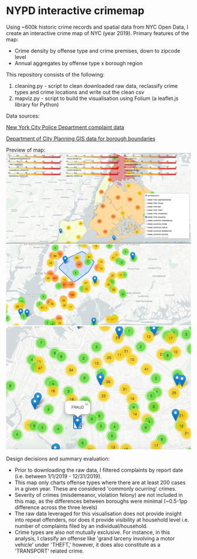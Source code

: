 # NYPD interactive crimemap

Using ~600k historic crime records and spatial data from NYC Open Data, I create an interactive crime map of NYC (year 2019). Primary features of the map:
- Crime density by offense type and crime premises, down to zipcode level
- Annual aggregates by offense type x borough region

This repository consists of the following:
1. cleaning.py - script to clean downloaded raw data, reclassify crime types and crime locations and write out the clean csv
2. mapviz.py - script to build the visualisation using Folium (a leaflet.js library for Python)

Data sources:

[New York City Police Department complaint data](https://data.cityofnewyork.us/Public-Safety/NYPD-Complaint-Data-Historic/qgea-i56i)

[Department of City Planning GIS data for borough boundaries](https://data.cityofnewyork.us/City-Government/Borough-Boundaries/tqmj-j8zm)

Preview of map:
![](/crimemap.png)
![](/crimemap3.png)
![](/crimemap2.png)

Design decisions and summary evaluation:
- Prior to downloading the raw data, I filtered complaints by report date (i.e. between 1/1/2019 - 12/31/2019).
- This map only charts offense types where there are at least 200 cases in a given year. These are considered 'commonly ocurring' crimes.
- Severity of crimes (misdemeanor, violation felony) are not included in this map, as the differences between boroughs were minimal (~0.5-1pp difference across the three levels)
- The raw data leveraged for this visualisation does not provide insight into repeat offenders, nor does it provide visibility at household level i.e. number of complaints filed by an individual/household. 
- Crime types are also not mutually exclusive. For instance, in this analysis, I classify an offense like 'grand larceny involving a motor vehicle' under 'THEFT,' however, it does also constitute as a 'TRANSPORT' related crime.
